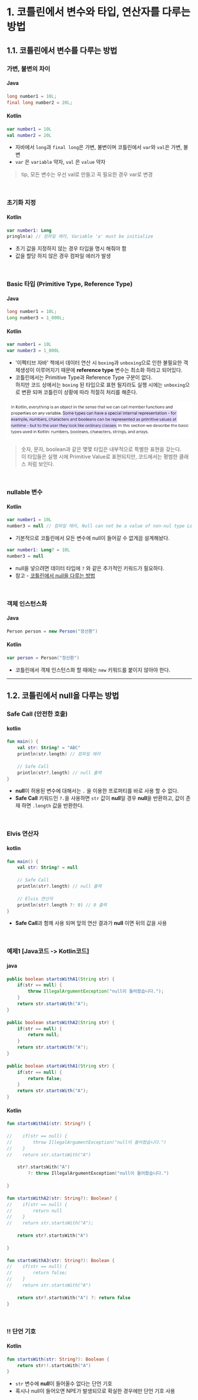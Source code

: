 # 1. 코틀린에서 변수와 타입, 연산자를 다루는 방법

## 1.1. 코틀린에서 변수를 다루는 방법

### 가변, 불변의 차이

#### Java
```java
long number1 = 10L;
final long number2 = 20L;
```

#### Kotlin
```kotlin
var number1 = 10L 
val number2 = 20L
```
* 자바에서 `long`과 `final long`은 가변, 불변이며 코틀린에서 `var`와 `val`은 가변, 불변
* `var` 은 `variable` 약자, `val` 은 `value` 약자

> tip, 모든 변수는 우선 val로 만들고 꼭 필요한 경우 var로 변경

<br>

### 초기화 지정
#### Kotlin
```kotlin
var number1: Long
pringln(a) // 컴파일 에러, Variable 'a' must be initialize 
```
* 초기 값을 지정하지 않는 경우 타입을 명시 해줘야 함
* 값을 할당 하지 않은 경우 컴파일 에러가 발생

<br>

### Basic 타입 (Primitive Type, Reference Type)

#### Java
```java
long number1 = 10L;
Long number3 = 1_000L;
```
#### Kotlin
```kotlin
var number1 = 10L
var number3 = 1_000L
```
* '이펙티브 자바' 책에서 데이터 연산 시 `boxing`과 `unboxing`으로 인한 불필요한 객체생성이 이루어지기 때문에 **reference type** 변수는 최소화 하라고 되어있다.
* 코틀린에서는 Primitive Type과 Reference Type 구분이 없다.<br>
하지만 코드 상에서는 `boxing` 된 타입으로 표현 될지라도 실행 시에는 `unboxing`으로 변환 되며 코틀린이 상황에 따라 적절히 처리를 해준다.

![](img/kotlin01.png)
> 숫자, 문자, boolean과 같은 몇몇 타입은 내부적으로 특별한 표현을 갖는다.<br>
> 이 타입들은 실행 시에 Primitive Value로 표현되지만, 코드에서는 평범한 클래스 처럼 보인다.

<br>

### nullable 변수 

#### Kotlin
```kotlin
var number1 = 10L
number3 = null // 컴파일 에러, Null can not be a value of non-nul type Long
```
* 기본적으로 코틀린에서 모든 변수에 null이 들어갈 수 없게끔 설계해놨다.

```kotlin
var number1: Long? = 10L
number3 = null 
```
* null을 넣으려면 데이터 타입에 `?` 와 같은 추가적인 키워드가 필요하다. 
* 참고 - [코틀린에서 null을 다루는 방법](Kotlin/2022-06-30.md) <br>

<br>

### 객체 인스턴스화

#### Java
```java
Person person = new Person("정선환")
```

#### Kotlin
```kotlin
var person = Person("정선환")
```
* 코틀린에서 객체 인스턴스화 할 때에는 `new` 키워드를 붙이지 않아야 한다.

<hr>

## 1.2. 코틀린에서 null을 다루는 방법

### Safe Call (안전한 호출)

#### kotlin
```kotlin
fun main() {
    val str: String? = "ABC"
    println(str.length) // 컴파일 에러
    
    // Safe Call
    println(str?.length) // null 출력
}
```
* **null**이 허용된 변수에 대해서는 `.` 을 이용한 프로퍼티를 바로 사용 할 수 없다.
* **Safe Call** 키워드인 `?.`을 사용하면 `str` 값이 **null**일 경우 **null**을 반환하고, 값이 존재 하면 `.length` 값을 반환한다.

<br>

### Elvis 연산자

#### kotlin
```kotlin
fun main() {
    val str: String? = null

    // Safe Call
    println(str?.length) // null 출력

    // Elvis 연산자
    println(str?.length ?: 0) // 0 출력
}
```
* **Safe Call**과 함께 사용 되며 앞의 연산 결과가 **null** 이면 뒤의 값을 사용

<br>

### 예제1 [Java코드 -> Kotlin코드]
#### java
```java
public boolean startsWithA1(String str) {
    if(str == null) {
        throw IllegalArgumentException("null이 들어왔습니다.");
    }
    return str.startsWith("A");
}

public boolean startsWithA2(String str) {
    if(str == null) {
        return null;
    }
    return str.startsWith("A");
}

public boolean startsWithA1(String str) {
    if(str == null) {
        return false;
    }
    return str.startsWith("A");
}
```

#### Kotlin
```kotlin
fun startsWithA1(str: String?) {

//    if(str == null) {
//        throw IllegalArgumentException("null이 들어왔습니다.")
//    }
//    return str.startsWith("A")

    str?.startsWith("A")
        ?: throw IllegalArgumentException("null이 들어왔습니다.")

}

fun startsWithA2(str: String?): Boolean? {
//    if(str == null) {
//        return null
//    }
//    return str.startsWith("A");

    return str?.startsWith("A")

}

fun startsWithA3(str: String?): Boolean {
//    if(str == null) {
//        return false;
//    }
//    return str.startsWith("A")

    return str?.startsWith("A") ?: return false
}
```

<br>

### **!!** 단언 기호
#### Kotlin
```kotlin
fun startsWith(str: String?): Boolean {
    return str!!.startsWith("A")
}
```
* `str` 변수에 **null**이 들어올수 없다는 단언 기호
* 혹시나 null이 들어오면 NPE가 발생되므로 확실한 경우에만 단언 기호 사용